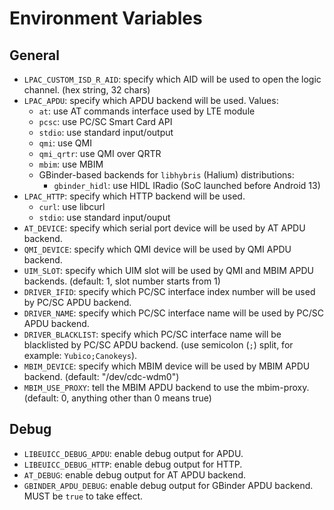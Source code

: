 # Environment Variables

## General

* `LPAC_CUSTOM_ISD_R_AID`: specify which AID will be used to open the logic channel. (hex string, 32 chars)
* `LPAC_APDU`: specify which APDU backend will be used. Values:
  - `at`: use AT commands interface used by LTE module
  - `pcsc`: use PC/SC Smart Card API
  - `stdio`: use standard input/output
  - `qmi`: use QMI
  - `qmi_qrtr`: use QMI over QRTR
  - `mbim`: use MBIM
  - GBinder-based backends for `libhybris` (Halium) distributions:
	- `gbinder_hidl`: use HIDL IRadio (SoC launched before Android 13)
* `LPAC_HTTP`: specify which HTTP backend will be used.
  - `curl`: use libcurl
  - `stdio`: use standard input/ouput
* `AT_DEVICE`: specify which serial port device will be used by AT APDU backend.
* `QMI_DEVICE`: specify which QMI device will be used by QMI APDU backend.
* `UIM_SLOT`: specify which UIM slot will be used by QMI and MBIM APDU backends. (default: 1, slot number starts from 1)
* `DRIVER_IFID`: specify which PC/SC interface index number will be used by PC/SC APDU backend.
* `DRIVER_NAME`: specify which PC/SC interface name will be used by PC/SC APDU backend.
* `DRIVER_BLACKLIST`: specify which PC/SC interface name will be blacklisted by PC/SC APDU backend. (use semicolon (`;`) split, for example: `Yubico;Canokeys`).
* `MBIM_DEVICE`: specify which MBIM device will be used by MBIM APDU backend. (default: "/dev/cdc-wdm0")
* `MBIM_USE_PROXY`: tell the MBIM APDU backend to use the mbim-proxy. (default: 0, anything other than 0 means true)

## Debug

* `LIBEUICC_DEBUG_APDU`: enable debug output for APDU.
* `LIBEUICC_DEBUG_HTTP`: enable debug output for HTTP.
* `AT_DEBUG`: enable debug output for AT APDU backend.
* `GBINDER_APDU_DEBUG`: enable debug output for GBinder APDU backend. MUST be `true` to take effect.
